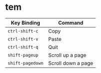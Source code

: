 # tem

| Key Binding | Command  |
|---|---|
| ``ctrl-shift-c``  | Copy |
| ``ctrl-shift-v``  | Paste |
| ``ctrl-shift-q``  | Quit |
| ``shift-pageup``  | Scroll up a page |
| ``shift-pagedown``  | Scroll down a page |

